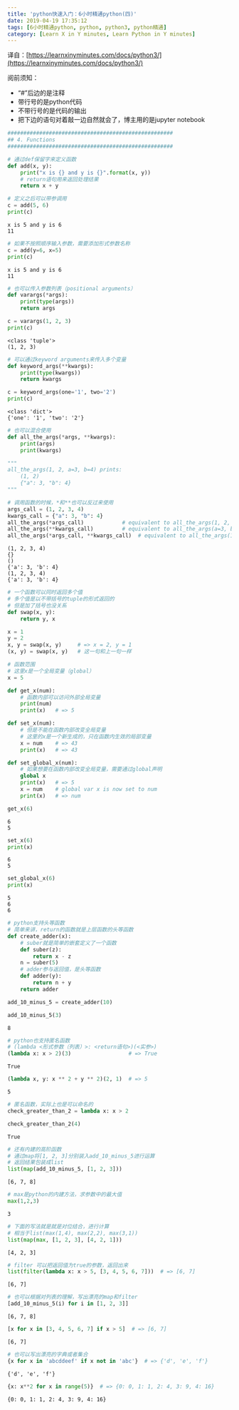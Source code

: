 ```yaml
---
title: 'python快速入门：6小时精通python(四)'
date: 2019-04-19 17:35:12
tags: [6小时精通python, python, python3, python精通]
category: [Learn X in Y minutes, Learn Python in Y minutes]
---
```


译自：[https://learnxinyminutes.com/docs/python3/](https://learnxinyminutes.com/docs/python3/)

阅前须知：

- “#”后边的是注释
- 带行号的是python代码
- 不带行号的是代码的输出
- 把下边的语句对着敲一边自然就会了，博主用的是jupyter notebook

```python
####################################################
## 4. Functions
####################################################
```


```python
# 通过def保留字来定义函数
def add(x, y):
    print("x is {} and y is {}".format(x, y))
    # return语句用来返回处理结果
    return x + y  
```


```python
# 定义之后可以带参调用
c = add(5, 6)
print(c)
```

    x is 5 and y is 6
    11



```python
# 如果不按照顺序输入参数，需要添加形式参数名称
c = add(y=6, x=5)
print(c)
```

    x is 5 and y is 6
    11



```python
# 也可以传入参数列表（positional arguments）
def varargs(*args):
    print(type(args))
    return args
```


```python
c = varargs(1, 2, 3)
print(c)
```

    <class 'tuple'>
    (1, 2, 3)



```python
# 可以通过keyword arguments来传入多个变量
def keyword_args(**kwargs):
    print(type(kwargs))
    return kwargs
```


```python
c = keyword_args(one='1', two='2')
print(c)
```

    <class 'dict'>
    {'one': '1', 'two': '2'}



```python
# 也可以混合使用
def all_the_args(*args, **kwargs):
    print(args)
    print(kwargs)

"""
all_the_args(1, 2, a=3, b=4) prints:
    (1, 2)
    {"a": 3, "b": 4}
"""
```


```python
# 调用函数的时候，*和**也可以反过来使用
args_call = (1, 2, 3, 4)
kwargs_call = {"a": 3, "b": 4}
all_the_args(*args_call)            # equivalent to all_the_args(1, 2, 3, 4)
all_the_args(**kwargs_call)         # equivalent to all_the_args(a=3, b=4)
all_the_args(*args_call, **kwargs_call)  # equivalent to all_the_args(1, 2, 3, 4, a=3, b=4)
```

    (1, 2, 3, 4)
    {}
    ()
    {'a': 3, 'b': 4}
    (1, 2, 3, 4)
    {'a': 3, 'b': 4}



```python
# 一个函数可以同时返回多个值
# 多个值是以不带括号的tuple的形式返回的
# 但是加了括号也没关系
def swap(x, y):
    return y, x
```


```python
x = 1
y = 2
x, y = swap(x, y)     # => x = 2, y = 1
(x, y) = swap(x, y)   # 这一句和上一句一样
```


```python
# 函数范围 
# 这里x是一个全局变量（global）
x = 5

def get_x(num):
    # 函数内部可以访问外部全局变量
    print(num)
    print(x)   # => 5

def set_x(num):
    # 但是不能在函数内部改变全局变量
    # 这里的x是一个新生成的，只在函数内生效的局部变量
    x = num    # => 43
    print(x)   # => 43

def set_global_x(num):
    # 如果想要在函数内部改变全局变量，需要通过global声明
    global x
    print(x)   # => 5
    x = num    # global var x is now set to num
    print(x)   # => num
```


```python
get_x(6)
```

    6
    5



```python
set_x(6)
print(x)
```

    6
    5



```python
set_global_x(6)
print(x)
```

    5
    6
    6



```python
# python支持头等函数
# 简单来讲，return的函数就是上层函数的头等函数
def create_adder(x):
    # suber就是简单的嵌套定义了一个函数
    def suber(z):
        return x - z
    n = suber(5)
    # adder参与返回值，是头等函数
    def adder(y):
        return n + y
    return adder
```


```python
add_10_minus_5 = create_adder(10)
```


```python
add_10_minus_5(3)
```




    8




```python
# python也支持匿名函数
# (lambda <形式参数（列表）>: <return语句>)(<实参>)
(lambda x: x > 2)(3)                  # => True
```




    True




```python
(lambda x, y: x ** 2 + y ** 2)(2, 1)  # => 5
```




    5




```python
# 匿名函数，实际上也是可以命名的
check_greater_than_2 = lambda x: x > 2
```


```python
check_greater_than_2(4)
```




    True




```python
# 还有内建的高阶函数
# 通过map将[1, 2, 3]分别装入add_10_minus_5进行运算
# 返回结果包装成list
list(map(add_10_minus_5, [1, 2, 3]))
```




    [6, 7, 8]




```python
# max是python的内建方法，求参数中的最大值
max(1,2,3)
```




    3




```python
# 下面的写法就是就是对位结合，进行计算
# 相当于list(max(1,4), max(2,2), max(3,1))
list(map(max, [1, 2, 3], [4, 2, 1]))
```




    [4, 2, 3]




```python
# filter 可以把返回值为true的参数，返回出来
list(filter(lambda x: x > 5, [3, 4, 5, 6, 7]))  # => [6, 7]
```




    [6, 7]




```python
# 也可以根据对列表的理解，写出漂亮的map和filter
[add_10_minus_5(i) for i in [1, 2, 3]]
```




    [6, 7, 8]




```python
[x for x in [3, 4, 5, 6, 7] if x > 5]  # => [6, 7]
```




    [6, 7]




```python
# 也可以写出漂亮的字典或者集合
{x for x in 'abcddeef' if x not in 'abc'}  # => {'d', 'e', 'f'}
```




    {'d', 'e', 'f'}




```python
{x: x**2 for x in range(5)}  # => {0: 0, 1: 1, 2: 4, 3: 9, 4: 16}
```




    {0: 0, 1: 1, 2: 4, 3: 9, 4: 16}




